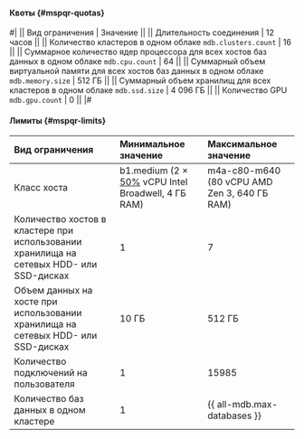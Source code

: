 #### Квоты {#mspqr-quotas}

#|
|| Вид ограничения | Значение ||
|| Длительность соединения | 12 часов ||
|| Количество кластеров в одном облаке
`mdb.clusters.count` | 16 ||
|| Суммарное количество ядер процессора для всех хостов баз данных в одном облаке
`mdb.cpu.count` | 64 ||
|| Суммарный объем виртуальной памяти для всех хостов баз данных в одном облаке
`mdb.memory.size` | 512 ГБ ||
|| Суммарный объем хранилищ для всех кластеров в одном облаке
`mdb.ssd.size` | 4 096 ГБ ||
|| Количество GPU 
`mdb.gpu.count` | 0 ||
|#

#### Лимиты {#mspqr-limits}

| Вид ограничения                                                                         | Минимальное значение                                                                                                                                      | Максимальное значение                        |
|:----------------------------------------------------------------------------------------|:----------------------------------------------------------------------------------------------------------------------------------------------------------|:---------------------------------------------|
| Класс хоста                                                                             | b1.medium (2 × [50%](../../compute/concepts/performance-levels.md) vCPU Intel Broadwell, 4 ГБ RAM) | m4a-c80-m640 (80 vCPU AMD Zen 3, 640 ГБ RAM) |
| Количество хостов в кластере при использовании хранилища на сетевых HDD- или SSD-дисках | 1                                                                                                                                                         | 7                                            |
| Объем данных на хосте при использовании хранилища на сетевых HDD- или SSD-дисках        | 10 ГБ                                                                                                                                                     | 512 ГБ                                       |
| Количество подключений на пользователя                                                  | 1                                                                                                                                                         | 15985                                        |
| Количество баз данных в одном кластере                                                  | 1                                                                                                                                                         | {{ all-mdb.max-databases }}                  |
